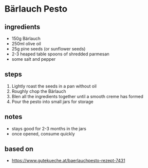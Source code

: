 # Bärlauch Pesto

## ingredients
* 150g Bärlauch
* 250ml olive oil
* 25g pine seeds (or sunflower seeds)
* 2-3 heaped table spoons of shredded parmesan
* some salt and pepper

## steps
1. Lightly roast the seeds in a pan without oil
2. Roughly chop the Bärlauch
3. Blen all the ingredients together until a smooth creme has formed
4. Pour the pesto into small jars for storage

## notes
* stays good for 2-3 months in the jars
* once opened, consume quickly

## based on
* https://www.gutekueche.at/baerlauchpesto-rezept-7431